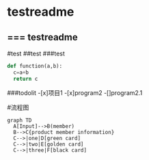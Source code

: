 # testreadme
===
testreadme
-----
#test
##test
###test

```python
def function(a,b):
  c=a+b
  return c
```

###todolit
-[x]项目1
-[x]program2
  -[]program2.1

#流程图
```
graph TD
  A[Input]-->B(member)
  B-->C{product member information}
  C-->|one|D[green card]
  C-->|two|E[golden card]
  C-->|three|F[black card]
```
